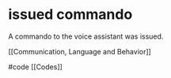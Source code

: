 # issued commando
A commando to the voice assistant was issued.

[[Communication, Language and Behavior]]

#code [[Codes]]